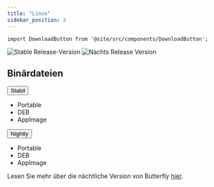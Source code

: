 ```yaml
---
title: "Linux"
sidebar_position: 3
---
```


```mdx-code-block
import DownloadButton from '@site/src/components/DownloadButton';
```

![Stable Release-Version](https://img.shields.io/badge/dynamic/yaml?color=c4840d&label=Stable&query=%24.version&url=https%3A%2F%2Fraw.githubusercontent.com%2FLinwoodCloud%2Fbutterfly%2Fstable%2Fapp%2Fpubspec.yaml&style=for-the-badge) ![Nachts Release Version](https://img.shields.io/badge/dynamic/yaml?color=f7d28c&label=Nightly&query=%24.version&url=https%3A%2F%2Fraw.githubusercontent.com%2FLinwoodCloud%2Fbutterfly%2Fnightly%2Fapp%2Fpubspec.yaml&style=for-the-badge)

## Binärdateien

<div className="row margin-bottom--lg padding--sm">
<div className="dropdown dropdown--hoverable margin--sm">
  <button className="button button--outline button--info button--lg">Stabil</button>
  <ul className="dropdown__menu">
    <li>
      <DownloadButton className="dropdown__link" href="https://github.com/LinwoodCloud/butterfly/releases/download/stable/linux.zip">
        Portable
      </DownloadButton>
    </li>
    <li>
      <DownloadButton className="dropdown__link" href="https://github.com/LinwoodCloud/butterfly/releases/download/stable/linwood-butterfly-linux-x86_64.deb">
        DEB
      </DownloadButton>
    </li>
    <li>
      <DownloadButton className="dropdown__link" href="https://github.com/LinwoodCloud/butterfly/releases/download/stable/Linwood-Butterfly-linux-x86_64.AppImage">
        AppImage
      </DownloadButton>
    </li>
  </ul>
</div>
<div className="dropdown dropdown--hoverable margin--sm">
  <button className="button button--outline button--danger button--lg">Nightly</button>
  <ul className="dropdown__menu">
    <li>
      <DownloadButton className="dropdown__link" href="https://github.com/LinwoodCloud/butterfly/releases/download/nightly/linwood-butterfly-linux.zip">
        Portable
      </DownloadButton>
    </li>
    <li>
      <DownloadButton className="dropdown__link" href="https://github.com/LinwoodCloud/butterfly/releases/download/nightly/linwood-butterfly-linux.deb">
        DEB
      </DownloadButton>
    </li>
    <li>
      <DownloadButton className="dropdown__link" href="https://github.com/LinwoodCloud/butterfly/releases/download/nightly/linwood-butterfly-linux.AppImage">
        AppImage
      </DownloadButton>
    </li>
  </ul>
</div>
</div>

Lesen Sie mehr über die nächtliche Version von Butterfly [hier](/nightly).

